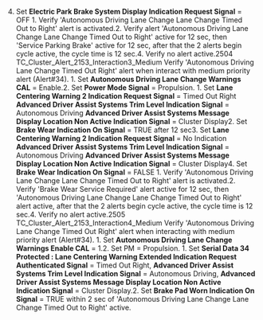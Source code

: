 4. Set **Electric Park Brake System Display Indication Request Signal** = OFF 1. Verify 'Autonomous Driving Lane Change Lane Change Timed Out to Right' alert is activated.2. Verify alert 'Autonomous Driving Lane Change Lane Change Timed Out to Right' active for 12 sec, then 'Service Parking Brake' active for 12 sec, after that the 2 alerts begin cycle active, the cycle time is 12 sec.4. Verify no alert active.2504 TC_Cluster_Alert_2153_Interaction3_Medium Verify 'Autonomous Driving Lane Change Timed Out Right' alert when interact with medium priority alert (Alert#34). 1. Set **Autonomous Driving Lane Change Warnings CAL** = Enable.2. Set **Power Mode Signal** = Propulsion. 1. Set **Lane Centering Warning 2 Indication Request Signal** = Timed Out Right **Advanced Driver Assist Systems Trim Level Indication Signal** = Autonomous Driving **Advanced Driver Assist Systems Message Display Location Non Active Indication Signal** = Cluster Display2. Set **Brake Wear Indication On Signal** = TRUE after 12 sec3. Set **Lane Centering Warning 2 Indication Request Signal** = No Indication **Advanced Driver Assist Systems Trim Level Indication Signal** = Autonomous Driving **Advanced Driver Assist Systems Message Display Location Non Active Indication Signal** = Cluster Display4. Set **Brake Wear Indication On Signal** = FALSE 1. Verify 'Autonomous Driving Lane Change Lane Change Timed Out to Right' alert is activated.2. Verify 'Brake Wear Service Required' alert active for 12 sec, then 'Autonomous Driving Lane Change Lane Change Timed Out to Right' alert active, after that the 2 alerts begin cycle active, the cycle time is 12 sec.4. Verify no alert active.2505 TC_Cluster_Alert_2153_Interaction4_Medium Verify 'Autonomous Driving Lane Change Timed Out Right' alert when interacting with medium priority alert (Alert#34). 1. Set **Autonomous Driving Lane Change Warnings Enable CAL** = 1.2. Set PM = Propulsion. 1. Set **Serial Data 34 Protected : Lane Centering Warning Extended Indication Request Authenticated Signal** = Timed Out Right, **Advanced Driver Assist Systems Trim Level Indication Signal** = Autonomous Driving, **Advanced Driver Assist Systems Message Display Location Non Active Indication Signal** = Cluster Display.2. Set **Brake Pad Worn Indication On Signal** = TRUE within 2 sec of 'Autonomous Driving Lane Change Lane Change Timed Out to Right' active.